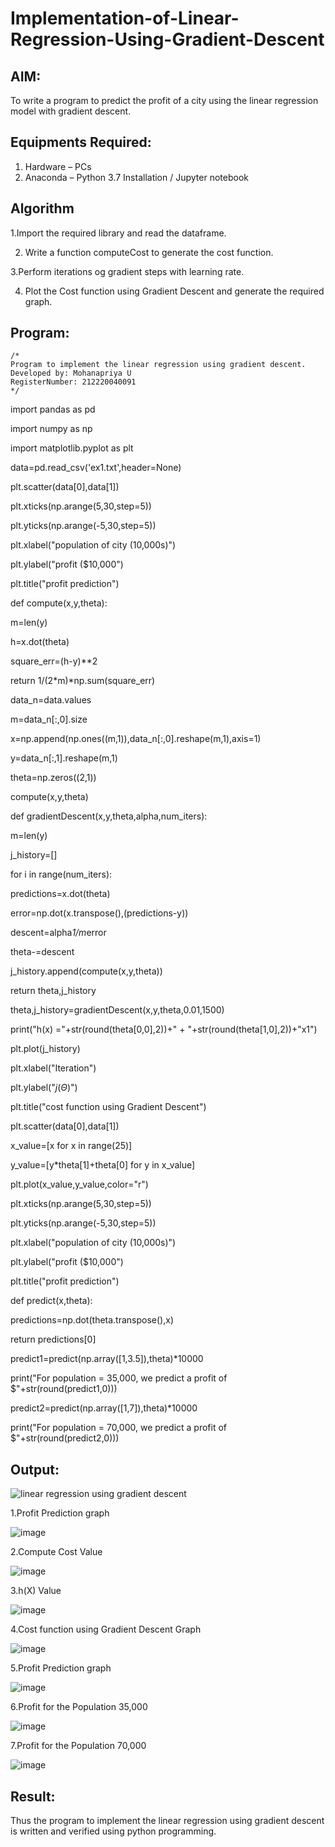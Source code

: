 # Implementation-of-Linear-Regression-Using-Gradient-Descent

## AIM:
To write a program to predict the profit of a city using the linear regression model with gradient descent.

## Equipments Required:
1. Hardware – PCs
2. Anaconda – Python 3.7 Installation / Jupyter notebook

## Algorithm
1.Import the required library and read the dataframe.


2. Write a function computeCost to generate the cost function.

3.Perform iterations og gradient steps with learning rate.

4. Plot the Cost function using Gradient Descent and generate the required graph.


## Program:
```
/*
Program to implement the linear regression using gradient descent.
Developed by: Mohanapriya U
RegisterNumber: 212220040091 
*/
```
import pandas as pd

import numpy as np

import matplotlib.pyplot as plt

data=pd.read_csv('ex1.txt',header=None)

plt.scatter(data[0],data[1])

plt.xticks(np.arange(5,30,step=5))

plt.yticks(np.arange(-5,30,step=5))

plt.xlabel("population of city (10,000s)")

plt.ylabel("profit ($10,000")

plt.title("profit prediction")

def compute(x,y,theta):

m=len(y)

h=x.dot(theta)

square_err=(h-y)**2

return 1/(2*m)*np.sum(square_err)

data_n=data.values

m=data_n[:,0].size

x=np.append(np.ones((m,1)),data_n[:,0].reshape(m,1),axis=1)

y=data_n[:,1].reshape(m,1)

theta=np.zeros((2,1))

compute(x,y,theta)

def gradientDescent(x,y,theta,alpha,num_iters):

m=len(y)

j_history=[]

for i in range(num_iters):

predictions=x.dot(theta)

error=np.dot(x.transpose(),(predictions-y))

descent=alpha*1/m*error

theta-=descent

j_history.append(compute(x,y,theta))

return theta,j_history

theta,j_history=gradientDescent(x,y,theta,0.01,1500)

print("h(x) ="+str(round(theta[0,0],2))+" + "+str(round(theta[1,0],2))+"x1")

plt.plot(j_history)

plt.xlabel("Iteration")

plt.ylabel("$j(\Theta)$")

plt.title("cost function using Gradient Descent")

plt.scatter(data[0],data[1])

x_value=[x for x in range(25)]

y_value=[y*theta[1]+theta[0] for y in x_value]

plt.plot(x_value,y_value,color="r")

plt.xticks(np.arange(5,30,step=5))

plt.yticks(np.arange(-5,30,step=5))

plt.xlabel("population of city (10,000s)")

plt.ylabel("profit ($10,000")

plt.title("profit prediction")

def  predict(x,theta):

predictions=np.dot(theta.transpose(),x)

return predictions[0]

predict1=predict(np.array([1,3.5]),theta)*10000

print("For population = 35,000, we predict a profit of $"+str(round(predict1,0)))

predict2=predict(np.array([1,7]),theta)*10000

print("For population = 70,000, we predict a profit of $"+str(round(predict2,0)))



## Output:
![linear regression using gradient descent](sam.png)

1.Profit Prediction graph

![image](https://github.com/MohanapriyaU76/Implementation-of-Linear-Regression-Using-Gradient-Descent/assets/133958624/631e652e-3720-4d2a-a706-ba171afc676d)

2.Compute Cost Value

![image](https://github.com/MohanapriyaU76/Implementation-of-Linear-Regression-Using-Gradient-Descent/assets/133958624/c78d14d3-c8fb-4ece-8004-589553ae9c46)

3.h(X) Value

![image](https://github.com/MohanapriyaU76/Implementation-of-Linear-Regression-Using-Gradient-Descent/assets/133958624/fa7a7193-9d2f-4581-b83c-adc10aaaee4c)

4.Cost function using Gradient Descent Graph

![image](https://github.com/MohanapriyaU76/Implementation-of-Linear-Regression-Using-Gradient-Descent/assets/133958624/0c810b99-10ec-450c-8091-c1e6b86e07ba)

5.Profit Prediction graph

![image](https://github.com/MohanapriyaU76/Implementation-of-Linear-Regression-Using-Gradient-Descent/assets/133958624/97825406-d457-4a8f-b675-7ef1470a209c)

6.Profit for the Population 35,000

![image](https://github.com/MohanapriyaU76/Implementation-of-Linear-Regression-Using-Gradient-Descent/assets/133958624/5df0c759-deeb-4a2c-a5b1-9f78526610b1)

7.Profit for the Population 70,000

![image](https://github.com/MohanapriyaU76/Implementation-of-Linear-Regression-Using-Gradient-Descent/assets/133958624/01f4fb6e-dd5e-4e55-a5e1-f5ae4b43d2a5)



## Result:
Thus the program to implement the linear regression using gradient descent is written and verified using python programming.
